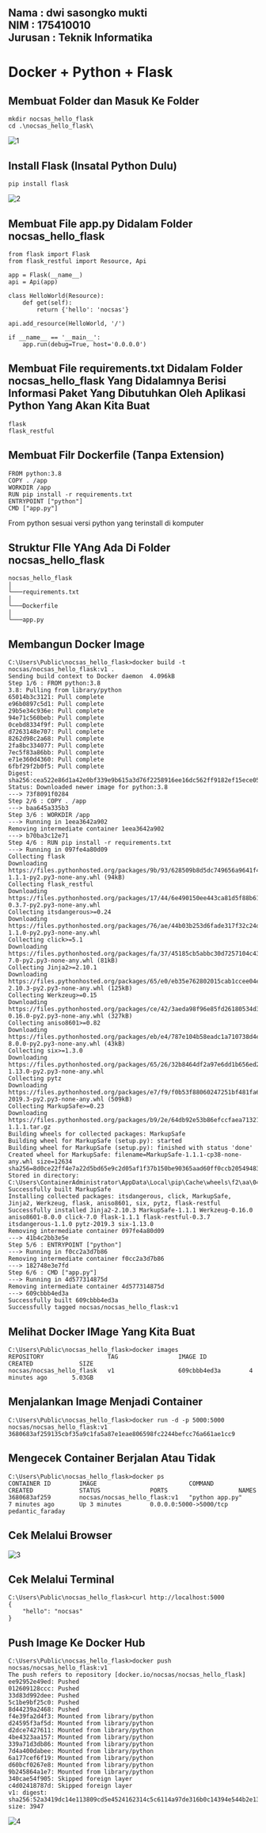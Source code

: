 Nama : dwi sasongko mukti  
NIM : 175410010  
Jurusan : Teknik Informatika  
--------------------------  

# Docker + Python + Flask   
  
## Membuat Folder dan Masuk Ke Folder  
    mkdir nocsas_hello_flask
    cd .\nocsas_hello_flask\
![1](image/1.PNG)  

## Install Flask (Insatal Python Dulu)
    pip install flask  
![2](image/2.PNG)  

##  Membuat File app.py Didalam Folder nocsas_hello_flask  
    from flask import Flask
    from flask_restful import Resource, Api

    app = Flask(__name__)
    api = Api(app)

    class HelloWorld(Resource):
        def get(self):
            return {'hello': 'nocsas'}

    api.add_resource(HelloWorld, '/')

    if __name__ == '__main__':
        app.run(debug=True, host='0.0.0.0')  
 
## Membuat File requirements.txt Didalam Folder nocsas_hello_flask Yang Didalamnya Berisi Informasi Paket Yang Dibutuhkan Oleh Aplikasi Python Yang Akan Kita Buat  
    flask  
    flask_restful  

## Membuat Filr Dockerfile (Tanpa Extension)  
    FROM python:3.8
    COPY . /app
    WORKDIR /app
    RUN pip install -r requirements.txt
    ENTRYPOINT ["python"]
    CMD ["app.py"]  
From python sesuai versi python yang terinstall di komputer  

## Struktur FIle YAng Ada Di Folder nocsas_hello_flask  
    nocsas_hello_flask
    │
    └───requirements.txt
    │
    └───Dockerfile
    │
    └───app.py  

## Membangun Docker Image  
    C:\Users\Public\nocsas_hello_flask>docker build -t nocsas/nocsas_hello_flask:v1 .
    Sending build context to Docker daemon  4.096kB
    Step 1/6 : FROM python:3.8
    3.8: Pulling from library/python
    65014b3c3121: Pull complete
    e96b0897c5d1: Pull complete
    29b5e34c936e: Pull complete
    94e71c560beb: Pull complete
    0cebd8334f9f: Pull complete
    d7263148e707: Pull complete
    8262d98c2a68: Pull complete
    2fa8bc334077: Pull complete
    7ec5f83a86bb: Pull complete
    e71e360d4360: Pull complete
    6fbf29f2b0f5: Pull complete
    Digest: sha256:cea522e86d1a42e0bf339e9b615a3d76f2258916ee16dc562ff9182ef15ece05
    Status: Downloaded newer image for python:3.8
    ---> 73f8091f0284
    Step 2/6 : COPY . /app
    ---> baa645a335b3
    Step 3/6 : WORKDIR /app
    ---> Running in 1eea3642a902
    Removing intermediate container 1eea3642a902
    ---> b70ba3c12e71
    Step 4/6 : RUN pip install -r requirements.txt
    ---> Running in 097fe4a80d09
    Collecting flask
    Downloading https://files.pythonhosted.org/packages/9b/93/628509b8d5dc749656a9641f4caf13540e2cdec85276964ff8f43bbb1d3b/Flask-1.1.1-py2.py3-none-any.whl (94kB)
    Collecting flask_restful
    Downloading https://files.pythonhosted.org/packages/17/44/6e490150ee443ca81d5f88b61bb4bbb133d44d75b0b716ebe92489508da4/Flask_RESTful-0.3.7-py2.py3-none-any.whl
    Collecting itsdangerous>=0.24
    Downloading https://files.pythonhosted.org/packages/76/ae/44b03b253d6fade317f32c24d100b3b35c2239807046a4c953c7b89fa49e/itsdangerous-1.1.0-py2.py3-none-any.whl
    Collecting click>=5.1
    Downloading https://files.pythonhosted.org/packages/fa/37/45185cb5abbc30d7257104c434fe0b07e5a195a6847506c074527aa599ec/Click-7.0-py2.py3-none-any.whl (81kB)
    Collecting Jinja2>=2.10.1
    Downloading https://files.pythonhosted.org/packages/65/e0/eb35e762802015cab1ccee04e8a277b03f1d8e53da3ec3106882ec42558b/Jinja2-2.10.3-py2.py3-none-any.whl (125kB)
    Collecting Werkzeug>=0.15
    Downloading https://files.pythonhosted.org/packages/ce/42/3aeda98f96e85fd26180534d36570e4d18108d62ae36f87694b476b83d6f/Werkzeug-0.16.0-py2.py3-none-any.whl (327kB)
    Collecting aniso8601>=0.82
    Downloading https://files.pythonhosted.org/packages/eb/e4/787e104b58eadc1a710738d4e418d7e599e4e778e52cb8e5d5ef6ddd5833/aniso8601-8.0.0-py2.py3-none-any.whl (43kB)
    Collecting six>=1.3.0
    Downloading https://files.pythonhosted.org/packages/65/26/32b8464df2a97e6dd1b656ed26b2c194606c16fe163c695a992b36c11cdf/six-1.13.0-py2.py3-none-any.whl
    Collecting pytz
    Downloading https://files.pythonhosted.org/packages/e7/f9/f0b53f88060247251bf481fa6ea62cd0d25bf1b11a87888e53ce5b7c8ad2/pytz-2019.3-py2.py3-none-any.whl (509kB)
    Collecting MarkupSafe>=0.23
    Downloading https://files.pythonhosted.org/packages/b9/2e/64db92e53b86efccfaea71321f597fa2e1b2bd3853d8ce658568f7a13094/MarkupSafe-1.1.1.tar.gz
    Building wheels for collected packages: MarkupSafe
    Building wheel for MarkupSafe (setup.py): started
    Building wheel for MarkupSafe (setup.py): finished with status 'done'
    Created wheel for MarkupSafe: filename=MarkupSafe-1.1.1-cp38-none-any.whl size=12634 sha256=8d0ce22ff4e7a22d5bd65e9c2d05af1f37b150be90365aad60ff0ccb20549483
    Stored in directory: C:\Users\ContainerAdministrator\AppData\Local\pip\Cache\wheels\f2\aa\04\0edf07a1b8a5f5f1aed7580fffb69ce8972edc16a505916a77
    Successfully built MarkupSafe
    Installing collected packages: itsdangerous, click, MarkupSafe, Jinja2, Werkzeug, flask, aniso8601, six, pytz, flask-restful
    Successfully installed Jinja2-2.10.3 MarkupSafe-1.1.1 Werkzeug-0.16.0 aniso8601-8.0.0 click-7.0 flask-1.1.1 flask-restful-0.3.7 itsdangerous-1.1.0 pytz-2019.3 six-1.13.0
    Removing intermediate container 097fe4a80d09
    ---> 41b4c2bb3e5e
    Step 5/6 : ENTRYPOINT ["python"]
    ---> Running in f0cc2a3d7b86
    Removing intermediate container f0cc2a3d7b86
    ---> 182748e3e7fd
    Step 6/6 : CMD ["app.py"]
    ---> Running in 4d577314875d
    Removing intermediate container 4d577314875d
    ---> 609cbbb4ed3a
    Successfully built 609cbbb4ed3a
    Successfully tagged nocsas/nocsas_hello_flask:v1  
## Melihat Docker IMage Yang Kita Buat  
    C:\Users\Public\nocsas_hello_flask>docker images
    REPOSITORY                  TAG                 IMAGE ID            CREATED             SIZE
    nocsas/nocsas_hello_flask   v1                  609cbbb4ed3a        4 minutes ago       5.03GB  

## Menjalankan Image Menjadi Container  
    C:\Users\Public\nocsas_hello_flask>docker run -d -p 5000:5000 nocsas/nocsas_hello_flask:v1
    3680683af259135cbf35a9c1fa5a87e1eae806598fc2244befcc76a661ae1cc9  

## Mengecek Container Berjalan Atau Tidak  
    C:\Users\Public\nocsas_hello_flask>docker ps
    CONTAINER ID        IMAGE                          COMMAND             CREATED             STATUS              PORTS                    NAMES
    3680683af259        nocsas/nocsas_hello_flask:v1   "python app.py"     7 minutes ago       Up 3 minutes        0.0.0.0:5000->5000/tcp   pedantic_faraday  

## Cek Melalui Browser  
![3](image/3.PNG)  

## Cek Melalui Terminal  
    C:\Users\Public\nocsas_hello_flask>curl http://localhost:5000
    {
        "hello": "nocsas"
    }

## Push Image Ke Docker Hub  
    C:\Users\Public\nocsas_hello_flask>docker push  nocsas/nocsas_hello_flask:v1
    The push refers to repository [docker.io/nocsas/nocsas_hello_flask]
    ee92952e49ed: Pushed
    012609128ccc: Pushed
    33d83d992dee: Pushed
    5c1be9bf25c0: Pushed
    8d44239a2468: Pushed
    f4e39fa2d4f3: Mounted from library/python
    d24595f3af5d: Mounted from library/python
    d2dce7427611: Mounted from library/python
    4be4323aa157: Mounted from library/python
    339a71d3db86: Mounted from library/python
    7d4a400dabee: Mounted from library/python
    6a177cef6f19: Mounted from library/python
    d60bcf0267e8: Mounted from library/python
    9b245864a1e7: Mounted from library/python
    340cae54f905: Skipped foreign layer
    c4d02418787d: Skipped foreign layer
    v1: digest: sha256:52a3419dc14e113809cd5e4524162314c5c6114a97de316b0c14394e544b2e13 size: 3947
![4](image/4.PNG)